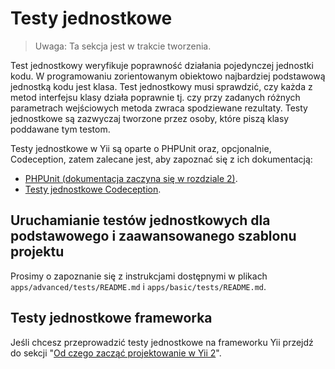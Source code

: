 Testy jednostkowe
=================

> Uwaga: Ta sekcja jest w trakcie tworzenia.

Test jednostkowy weryfikuje poprawność działania pojedynczej jednostki kodu. W programowaniu zorientowanym obiektowo 
najbardziej podstawową jednostką kodu jest klasa. Test jednostkowy musi sprawdzić, czy każda z metod interfejsu klasy działa poprawnie tj. czy przy 
zadanych różnych parametrach wejściowych metoda zwraca spodziewane rezultaty.
Testy jednostkowe są zazwyczaj tworzone przez osoby, które piszą klasy poddawane tym testom.

Testy jednostkowe w Yii są oparte o PHPUnit oraz, opcjonalnie, Codeception, zatem zalecane jest, aby zapoznać się z ich dokumentacją:

- [PHPUnit (dokumentacja zaczyna się w rozdziale 2)](https://phpunit.de/manual/current/en/writing-tests-for-phpunit.html).
- [Testy jednostkowe Codeception](https://codeception.com/docs/05-UnitTests).

Uruchamianie testów jednostkowych dla podstawowego i zaawansowanego szablonu projektu
-------------------------------------------------------------------------------------

Prosimy o zapoznanie się z instrukcjami dostępnymi w plikach `apps/advanced/tests/README.md` i `apps/basic/tests/README.md`.

Testy jednostkowe frameworka
----------------------------

Jeśli chcesz przeprowadzić testy jednostkowe na frameworku Yii przejdź do sekcji 
"[Od czego zacząć projektowanie w Yii 2](https://github.com/yiisoft/yii2/blob/master/docs/internals/getting-started.md)".
